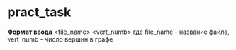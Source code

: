 # pract_task
**Формат ввода**
  <file_name> <vert_numb>
где file_name - название файла, vert_numb - число вершин в графе
